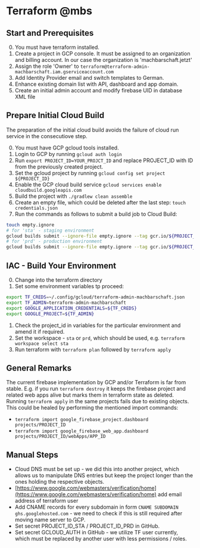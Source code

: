 # Terraform @mbs


## Start and Prerequisites

0. You must have terraform installed.
1. Create a project in GCP console. It must be assigned to an organization and billing account. In our case the organization is 'machbarschaft.jetzt'
2. Assign the role 'Owner' to `terraform@terraform-admin-machbarschaft.iam.gserviceaccount.com`
3. Add Identity Provider email and switch templates to German.
4. Enhance existing domain list with API, dashboard and app domain.
5. Create an initial admin account and modify firebase UID in database XML file 

## Prepare Initial Cloud Build

The preparation of the initial cloud build avoids the failure of cloud run service in the consecutiove step.

0. You must have GCP gcloud tools installed.
1. Login to GCP by running `gcloud auth login`
2. Run `export PROJECT_ID=YOUR_PROJCT_ID` and replace PROJECT_ID with ID from the previously created project.
3. Set the gcloud project by running `gcloud config set project ${PROJECT_ID}`
4. Enable the GCP cloud build service `gcloud services enable cloudbuild.googleapis.com`
5. Build the project with `./gradlew clean assemble`
6. Create an empty file, which could be deleted after the last step: `touch credentials.json`
7. Run the commands as follows to submit a build job to Cloud Build:
```bash
touch empty.ignore
# for 'sta' - staging environment
gcloud builds submit --ignore-file empty.ignore --tag gcr.io/${PROJECT_ID}/machbarschaft-api:develop
# for 'prd' - production environment
gcloud builds submit --ignore-file empty.ignore --tag gcr.io/${PROJECT_ID}/machbarschaft-api:stable
```

## IAC - Build Your Environment

0. Change into the terraform directory
1. Set some environment variables tp proceed:
```bash
export TF_CREDS=~/.config/gcloud/terraform-admin-machbarschaft.json
export TF_ADMIN=terraform-admin-machbarschaft
export GOOGLE_APPLICATION_CREDENTIALS=${TF_CREDS}
export GOOGLE_PROJECT=${TF_ADMIN}
```
1. Check the project_id in variables for the particular environment and amend it if required.
2. Set the workspace - `sta` or `prd`, which should be used, e.g. `terraform workspace select sta`
3. Run terraform with `terraform plan` followed by `terraform apply`

## General Remarks

The current firebase implementation by GCP and/or Terraform is far from stable. E.g. if you run `terraform destroy` it keeps the firebase project and related web apps alive but marks them in terraform state as deleted. Running `terraform apply` in the same projects fails due to existing objects. This could be healed by performing the mentioned import commands:
- `terraform import google_firebase_project.dashboard projects/PROJECT_ID`
- `terraform import google_firebase_web_app.dashboard projects/PROJECT_ID/webApps/APP_ID`

## Manual Steps

- Cloud DNS must be set up - we did this into another project, which allows us to manipulate DNS entries but keep the project longer than the ones holding the respective objects.
- [https://www.google.com/webmasters/verification/home](https://www.google.com/webmasters/verification/home) add email address of terraform user
- Add CNAME records for every subdomain in form `CNAME SUBDOMAIN ghs.googlehosted.com` - we need to check if this is still required after moving name server to GCP.
- Set secret PROJECT_ID_STA / PROJECT_ID_PRD in GitHub.
- Set secret GCLOUD_AUTH in GitHub - we utilize TF user currently, which must be replaced by another user with less permissions / roles.
